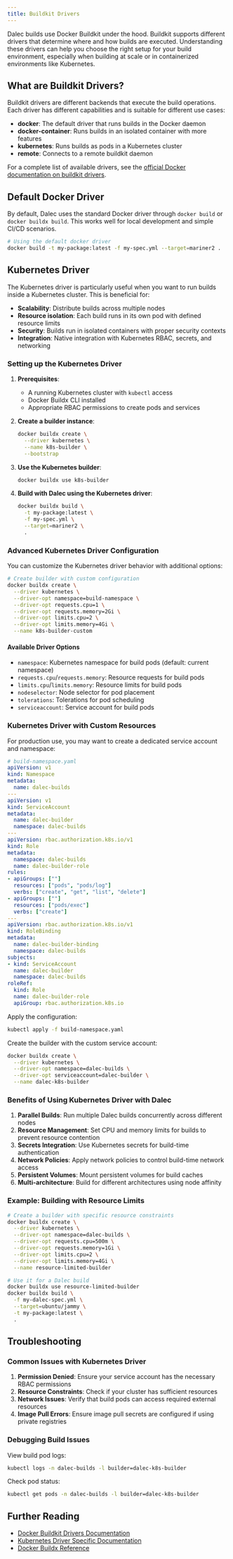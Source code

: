```yaml
---
title: Buildkit Drivers
---
```


Dalec builds use Docker Buildkit under the hood. Buildkit supports different drivers that determine where and how builds are executed. Understanding these drivers can help you choose the right setup for your build environment, especially when building at scale or in containerized environments like Kubernetes.

## What are Buildkit Drivers?

Buildkit drivers are different backends that execute the build operations. Each driver has different capabilities and is suitable for different use cases:

- **docker**: The default driver that runs builds in the Docker daemon
- **docker-container**: Runs builds in an isolated container with more features
- **kubernetes**: Runs builds as pods in a Kubernetes cluster
- **remote**: Connects to a remote buildkit daemon

For a complete list of available drivers, see the [official Docker documentation on buildkit drivers](https://docs.docker.com/build/builders/drivers/).

## Default Docker Driver

By default, Dalec uses the standard Docker driver through `docker build` or `docker buildx build`. This works well for local development and simple CI/CD scenarios.

```bash
# Using the default docker driver
docker build -t my-package:latest -f my-spec.yml --target=mariner2 .
```

## Kubernetes Driver

The Kubernetes driver is particularly useful when you want to run builds inside a Kubernetes cluster. This is beneficial for:

- **Scalability**: Distribute builds across multiple nodes
- **Resource isolation**: Each build runs in its own pod with defined resource limits
- **Security**: Builds run in isolated containers with proper security contexts
- **Integration**: Native integration with Kubernetes RBAC, secrets, and networking

### Setting up the Kubernetes Driver

1. **Prerequisites**:
   - A running Kubernetes cluster with `kubectl` access
   - Docker Buildx CLI installed
   - Appropriate RBAC permissions to create pods and services

2. **Create a builder instance**:
   ```bash
   docker buildx create \
     --driver kubernetes \
     --name k8s-builder \
     --bootstrap
   ```

3. **Use the Kubernetes builder**:
   ```bash
   docker buildx use k8s-builder
   ```

4. **Build with Dalec using the Kubernetes driver**:
   ```bash
   docker buildx build \
     -t my-package:latest \
     -f my-spec.yml \
     --target=mariner2 \
     .
   ```

### Advanced Kubernetes Driver Configuration

You can customize the Kubernetes driver behavior with additional options:

```bash
# Create builder with custom configuration
docker buildx create \
  --driver kubernetes \
  --driver-opt namespace=build-namespace \
  --driver-opt requests.cpu=1 \
  --driver-opt requests.memory=2Gi \
  --driver-opt limits.cpu=2 \
  --driver-opt limits.memory=4Gi \
  --name k8s-builder-custom
```

#### Available Driver Options

- `namespace`: Kubernetes namespace for build pods (default: current namespace)
- `requests.cpu`/`requests.memory`: Resource requests for build pods
- `limits.cpu`/`limits.memory`: Resource limits for build pods
- `nodeselector`: Node selector for pod placement
- `tolerations`: Tolerations for pod scheduling
- `serviceaccount`: Service account for build pods

### Kubernetes Driver with Custom Resources

For production use, you may want to create a dedicated service account and namespace:

```yaml
# build-namespace.yaml
apiVersion: v1
kind: Namespace
metadata:
  name: dalec-builds
---
apiVersion: v1
kind: ServiceAccount
metadata:
  name: dalec-builder
  namespace: dalec-builds
---
apiVersion: rbac.authorization.k8s.io/v1
kind: Role
metadata:
  namespace: dalec-builds
  name: dalec-builder-role
rules:
- apiGroups: [""]
  resources: ["pods", "pods/log"]
  verbs: ["create", "get", "list", "delete"]
- apiGroups: [""]
  resources: ["pods/exec"]
  verbs: ["create"]
---
apiVersion: rbac.authorization.k8s.io/v1
kind: RoleBinding
metadata:
  name: dalec-builder-binding
  namespace: dalec-builds
subjects:
- kind: ServiceAccount
  name: dalec-builder
  namespace: dalec-builds
roleRef:
  kind: Role
  name: dalec-builder-role
  apiGroup: rbac.authorization.k8s.io
```

Apply the configuration:
```bash
kubectl apply -f build-namespace.yaml
```

Create the builder with the custom service account:
```bash
docker buildx create \
  --driver kubernetes \
  --driver-opt namespace=dalec-builds \
  --driver-opt serviceaccount=dalec-builder \
  --name dalec-k8s-builder
```

### Benefits of Using Kubernetes Driver with Dalec

1. **Parallel Builds**: Run multiple Dalec builds concurrently across different nodes
2. **Resource Management**: Set CPU and memory limits for builds to prevent resource contention
3. **Secrets Integration**: Use Kubernetes secrets for build-time authentication
4. **Network Policies**: Apply network policies to control build-time network access
5. **Persistent Volumes**: Mount persistent volumes for build caches
6. **Multi-architecture**: Build for different architectures using node affinity

### Example: Building with Resource Limits

```bash
# Create a builder with specific resource constraints
docker buildx create \
  --driver kubernetes \
  --driver-opt namespace=dalec-builds \
  --driver-opt requests.cpu=500m \
  --driver-opt requests.memory=1Gi \
  --driver-opt limits.cpu=2 \
  --driver-opt limits.memory=4Gi \
  --name resource-limited-builder

# Use it for a Dalec build
docker buildx use resource-limited-builder
docker buildx build \
  -f my-dalec-spec.yml \
  --target=ubuntu/jammy \
  -t my-package:latest \
  .
```

## Troubleshooting

### Common Issues with Kubernetes Driver

1. **Permission Denied**: Ensure your service account has the necessary RBAC permissions
2. **Resource Constraints**: Check if your cluster has sufficient resources
3. **Network Issues**: Verify that build pods can access required external resources
4. **Image Pull Errors**: Ensure image pull secrets are configured if using private registries

### Debugging Build Issues

View build pod logs:
```bash
kubectl logs -n dalec-builds -l builder=dalec-k8s-builder
```

Check pod status:
```bash
kubectl get pods -n dalec-builds -l builder=dalec-k8s-builder
```

## Further Reading

- [Docker Buildkit Drivers Documentation](https://docs.docker.com/build/builders/drivers/)
- [Kubernetes Driver Specific Documentation](https://docs.docker.com/build/builders/drivers/kubernetes/)
- [Docker Buildx Reference](https://docs.docker.com/engine/reference/commandline/buildx_create/)